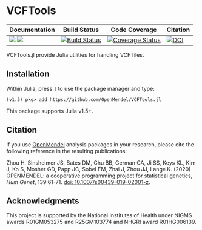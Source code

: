 # VCFTools

| **Documentation** | **Build Status** | **Code Coverage**  | **Citation**  |  
|-------------------|------------------|--------------------|--------------------|  
| [![](https://img.shields.io/badge/docs-latest-blue.svg)](https://OpenMendel.github.io/VCFTools.jl/dev/) [![](https://img.shields.io/badge/docs-stable-blue.svg)](https://OpenMendel.github.io/VCFTools.jl/stable) | [![Build Status](https://travis-ci.org/OpenMendel/VCFTools.jl.svg?branch=master)](https://travis-ci.org/OpenMendel/VCFTools.jl) | [![Coverage Status](https://coveralls.io/repos/github/OpenMendel/VCFTools.jl/badge.svg?branch=master)](https://coveralls.io/github/OpenMendel/VCFTools.jl?branch=master)| [![DOI](https://zenodo.org/badge/100287089.svg)](https://zenodo.org/badge/latestdoi/100287089) |

VCFTools.jl provide Julia utilities for handling VCF files.

## Installation

Within Julia, press `]` to use the package manager and type:

    (v1.5) pkg> add https://github.com/OpenMendel/VCFTools.jl

This package supports Julia v1.5+.

## Citation

If you use [OpenMendel](https://openmendel.github.io) analysis packages in your research, please cite the following reference in the resulting publications:

Zhou H, Sinsheimer JS, Bates DM, Chu BB, German CA, Ji SS, Keys KL, Kim J, Ko S, Mosher GD, Papp JC, Sobel EM, Zhai J, Zhou JJ, Lange K. (2020) OPENMENDEL: a cooperative programming project for statistical genetics,  _Hum Genet_, 139:61-71. [doi: 10.1007/s00439-019-02001-z](https://doi.org/10.1007/s00439-019-02001-z).

## Acknowledgments

This project is supported by the National Institutes of Health under NIGMS awards R01GM053275 and R25GM103774 and NHGRI award R01HG006139.
